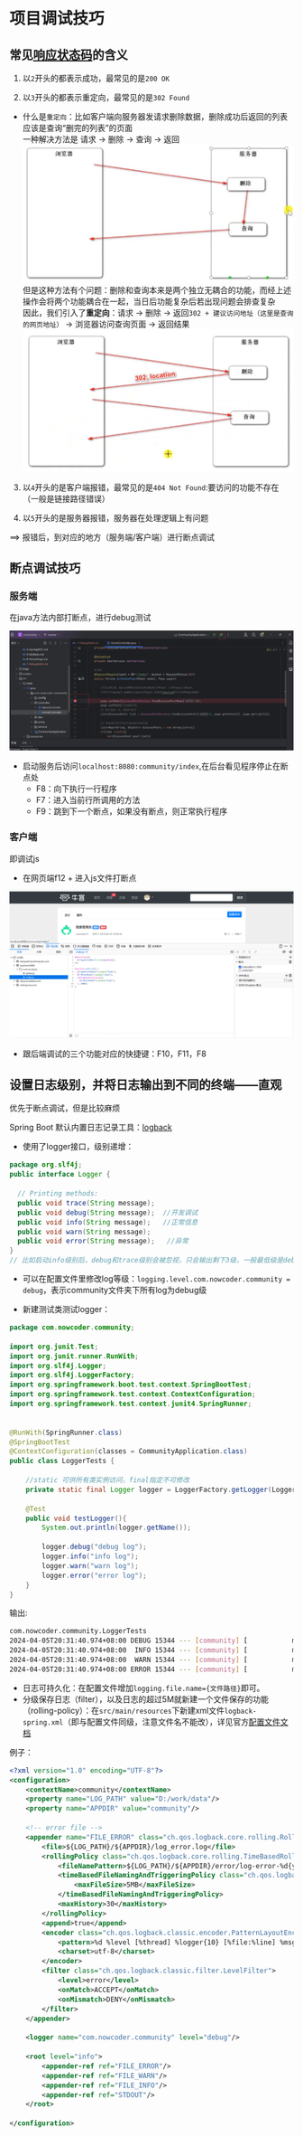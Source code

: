 # 项目调试技巧

## 常见[响应状态码](https://developer.mozilla.org/zh-CN/docs/Web/HTTP/Status)的含义

1. 以`2`开头的都表示成功，最常见的是`200 OK`

2. 以`3`开头的都表示重定向，最常见的是`302 Found`
- 什么是`重定向`：比如客户端向服务器发请求删除数据，删除成功后返回的列表应该是查询“删完的列表”的页面<br>
  一种解决方法是 请求 -> 删除 -> 查询 -> 返回<br>
  ![no_redirect](/imgs/noRedirect.png)
  <br>
  但是这种方法有个问题：删除和查询本来是两个独立无耦合的功能，而经上述操作会将两个功能耦合在一起，当日后功能复杂后若出现问题会排查复杂<br>
  因此，我们引入了<b>重定向</b>：请求 -> 删除 -> 返回`302 + 建议访问地址（这里是查询的网页地址）` -> 浏览器访问查询页面 -> 返回结果<br>
  ![Redirection](/imgs/Redirection.png)
  <br>

3. 以`4`开头的是客户端报错，最常见的是`404 Not Found`:要访问的功能不存在（一般是链接路径错误）

4. 以`5`开头的是服务器报错，服务器在处理逻辑上有问题


==> 报错后，到对应的地方（服务端/客户端）进行断点调试

## 断点调试技巧

### 服务端

在java方法内部打断点，进行debug测试

![server_debug](/imgs/serverDebug.png)

- 启动服务后访问`localhost:8080:community/index`,在后台看见程序停止在断点处
  - F8：向下执行一行程序
  - F7：进入当前行所调用的方法
  - F9：跳到下一个断点，如果没有断点，则正常执行程序
### 客户端

即调试js
- 在网页端f12 + 进入js文件打断点

![client_debug](/imgs/clientDebug.png)

- 跟后端调试的三个功能对应的快捷键：F10，F11，F8

## 设置日志级别，并将日志输出到不同的终端——直观
优先于断点调试，但是比较麻烦

Spring Boot 默认内置日志记录工具：[logback](https://logback.qos.ch/manual/architecture.html)
- 使用了logger接口，级别递增：

```java
package org.slf4j; 
public interface Logger {

  // Printing methods: 
  public void trace(String message);
  public void debug(String message);  //开发调试
  public void info(String message);   //正常信息
  public void warn(String message); 
  public void error(String message);   //异常
}
// 比如启动info级别后，debug和trace级别会被忽视，只会输出剩下3级，一般最低级是debug，trace一般不用记
```

- 可以在配置文件里修改log等级：`logging.level.com.nowcoder.community = debug`，表示community文件夹下所有log为debug级

- 新建测试类测试logger：

```java
package com.nowcoder.community;

import org.junit.Test;
import org.junit.runner.RunWith;
import org.slf4j.Logger;
import org.slf4j.LoggerFactory;
import org.springframework.boot.test.context.SpringBootTest;
import org.springframework.test.context.ContextConfiguration;
import org.springframework.test.context.junit4.SpringRunner;


@RunWith(SpringRunner.class)
@SpringBootTest
@ContextConfiguration(classes = CommunityApplication.class)
public class LoggerTests {

    //static 可供所有类实例访问，final指定不可修改
    private static final Logger logger = LoggerFactory.getLogger(LoggerTests.class);

    @Test
    public void testLogger(){
        System.out.println(logger.getName());

        logger.debug("debug log");
        logger.info("info log");
        logger.warn("warn log");
        logger.error("error log");
    }
}

```

输出:

```bash
com.nowcoder.community.LoggerTests
2024-04-05T20:31:40.974+08:00 DEBUG 15344 --- [community] [           main] com.nowcoder.community.LoggerTests       : debug log
2024-04-05T20:31:40.974+08:00  INFO 15344 --- [community] [           main] com.nowcoder.community.LoggerTests       : info log
2024-04-05T20:31:40.974+08:00  WARN 15344 --- [community] [           main] com.nowcoder.community.LoggerTests       : warn log
2024-04-05T20:31:40.974+08:00 ERROR 15344 --- [community] [           main] com.nowcoder.community.LoggerTests       : error log
```

- 日志可持久化：在配置文件增加`logging.file.name={文件路径}`即可。
- 分级保存日志（filter），以及日志的超过5M就新建一个文件保存的功能（rolling-policy）：在`src/main/resources`下新建xml文件`logback-spring.xml`（即与配置文件同级，注意文件名不能改），详见官方[配置文件文档](https://logback.qos.ch/manual/configuration.html)

例子：

```xml
<?xml version="1.0" encoding="UTF-8"?>
<configuration>
    <contextName>community</contextName>
    <property name="LOG_PATH" value="D:/work/data"/>
    <property name="APPDIR" value="community"/>

    <!-- error file -->
    <appender name="FILE_ERROR" class="ch.qos.logback.core.rolling.RollingFileAppender">
        <file>${LOG_PATH}/${APPDIR}/log_error.log</file>
        <rollingPolicy class="ch.qos.logback.core.rolling.TimeBasedRollingPolicy">
            <fileNamePattern>${LOG_PATH}/${APPDIR}/error/log-error-%d{yyyy-MM-dd}.%i.log</fileNamePattern>
            <timeBasedFileNamingAndTriggeringPolicy class="ch.qos.logback.core.rolling.SizeAndTimeBasedFNATP">
                <maxFileSize>5MB</maxFileSize>
            </timeBasedFileNamingAndTriggeringPolicy>
            <maxHistory>30</maxHistory>
        </rollingPolicy>
        <append>true</append>
        <encoder class="ch.qos.logback.classic.encoder.PatternLayoutEncoder">
            <pattern>%d %level [%thread] %logger{10} [%file:%line] %msg%n</pattern>
            <charset>utf-8</charset>
        </encoder>
        <filter class="ch.qos.logback.classic.filter.LevelFilter">
            <level>error</level>
            <onMatch>ACCEPT</onMatch>
            <onMismatch>DENY</onMismatch>
        </filter>
    </appender>
  
    <logger name="com.nowcoder.community" level="debug"/>

    <root level="info">
        <appender-ref ref="FILE_ERROR"/>
        <appender-ref ref="FILE_WARN"/>
        <appender-ref ref="FILE_INFO"/>
        <appender-ref ref="STDOUT"/>
    </root>

</configuration>
```
